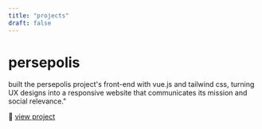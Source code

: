 ```yaml
---
title: "projects"
draft: false
---
```


# persepolis 
built the persepolis project's front-end with vue.js and tailwind css, turning UX designs into a responsive website that communicates its mission and social relevance."

🔗 [view project](https://persepolisescola.com/)
